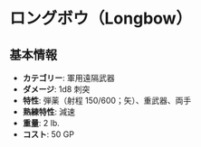 # ロングボウ（Longbow）

## 基本情報
- **カテゴリー**: 軍用遠隔武器
- **ダメージ**: 1d8 刺突
- **特性**: 弾薬（射程 150/600；矢）、重武器、両手
- **熟練特性**: 減速
- **重量**: 2 lb.
- **コスト**: 50 GP
